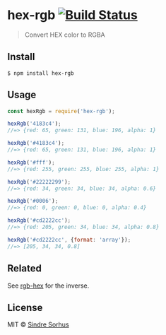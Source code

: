 # hex-rgb [![Build Status](https://travis-ci.org/sindresorhus/hex-rgb.svg?branch=master)](https://travis-ci.org/sindresorhus/hex-rgb)

> Convert HEX color to RGBA


## Install

```
$ npm install hex-rgb
```


## Usage

```js
const hexRgb = require('hex-rgb');

hexRgb('4183c4');
//=> {red: 65, green: 131, blue: 196, alpha: 1}

hexRgb('#4183c4');
//=> {red: 65, green: 131, blue: 196, alpha: 1}

hexRgb('#fff');
//=> {red: 255, green: 255, blue: 255, alpha: 1}

hexRgb('#22222299');
//=> {red: 34, green: 34, blue: 34, alpha: 0.6}

hexRgb('#0006');
//=> {red: 0, green: 0, blue: 0, alpha: 0.4}

hexRgb('#cd2222cc');
//=> {red: 205, green: 34, blue: 34, alpha: 0.8}

hexRgb('#cd2222cc', {format: 'array'});
//=> [205, 34, 34, 0.8]
```


## Related

See [rgb-hex](https://github.com/sindresorhus/rgb-hex) for the inverse.


## License

MIT © [Sindre Sorhus](https://sindresorhus.com)

